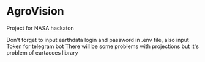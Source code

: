 # AgroVision
Project for NASA hackaton

Don't forget to input earthdata login and password in .env file, also input Token for telegram bot
There will be some problems with projections but it's problem of eartacces library
